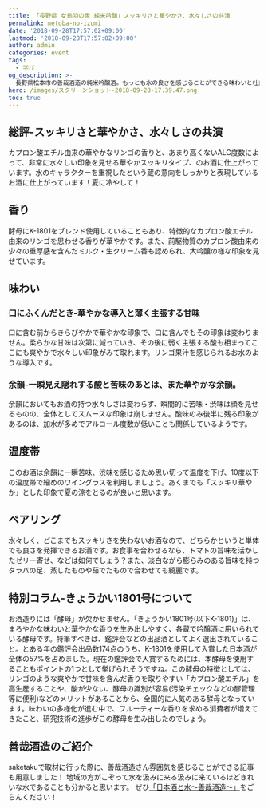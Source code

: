 ```yaml
---
title: 「長野県 女鳥羽の泉 純米吟醸」スッキリさと華やかさ、水々しさの共演
permalink: metoba-no-izumi
date: '2018-09-28T17:57:02+09:00'
lastmod: '2018-09-28T17:57:02+09:00'
author: admin
categories: event
tags:
  - 学び
og_description: >-
  長野県松本市の善哉酒造の純米吟醸酒。もっとも水の良さを感じることができる味わいと杜氏は言います。カプロン酸エチル由来の華やかなリンゴの香りと、あまり高くないALC度数によって、非常に水々しい印象を見せる華やかスッキリタイプ、のお酒に仕上がっています。水のキャラクターを重視したという蔵の意向をしっかりと表現しているお酒に仕上がっています！口に含む前からきらびやかで華やかな印象で、口に含んでもその印象は変わりません。柔らかな甘味は次第に減っていき、その後に弱く主張する酸も相まってここにも爽やかで水々しい印象がみて取れます。リンゴ果汁を感じられるお水のような導入です。余韻においてもお酒の持つ水々しさは変わらず、瞬間的に苦味・渋味は顔を見せるものの、全体としてスムースな印象は崩しません。酸味のみ後半に残る印象があるのは、加水が多めでアルコール度数が低いことも関係しているようです。
hero: /images/スクリーンショット-2018-09-28-17.39.47.png
toc: true
---
```

## 総評-スッキリさと華やかさ、水々しさの共演
カプロン酸エチル由来の華やかなリンゴの香りと、あまり高くないALC度数によって、非常に水々しい印象を見せる華やかスッキリタイプ、のお酒に仕上がっています。水のキャラクターを重視したという蔵の意向をしっかりと表現しているお酒に仕上がっています！夏に冷やして！

## 香り
酵母にK-1801をブレンド使用していることもあり、特徴的なカプロン酸エチル由来のリンゴを思わせる香りが華やかです。また、前駆物質のカプロン酸由来の少々の重厚感を含んだミルク・生クリーム香も認められ、大吟醸の様な印象を見せています。


## 味わい

### 口にふくんだとき-華やかな導入と薄く主張する甘味
口に含む前からきらびやかで華やかな印象で、口に含んでもその印象は変わりません。柔らかな甘味は次第に減っていき、その後に弱く主張する酸も相まってここにも爽やかで水々しい印象がみて取れます。リンゴ果汁を感じられるお水のような導入です。

### 余韻-一瞬見え隠れする酸と苦味のあとは、また華やかな余韻。
余韻においてもお酒の持つ水々しさは変わらず、瞬間的に苦味・渋味は顔を見せるものの、全体としてスムースな印象は崩しません。酸味のみ後半に残る印象があるのは、加水が多めでアルコール度数が低いことも関係しているようです。

## 温度帯
このお酒は余韻に一瞬苦味、渋味を感じるため思い切って温度を下げ、10度以下の温度帯で細めのワイングラスを利用しましょう。あくまでも「スッキリ華やか」とした印象で夏の涼をとるのが良いと思います。

## ペアリング
水々しく、どこまでもスッキリさを失わないお酒なので、どちらかというと単体でも良さを発揮できるお酒です。お食事を合わせるなら、トマトの旨味を活かしたゼリー寄せ、などは如何でしょう？また、淡白ながら膨らみのある旨味を持つタラバの足、蒸したものや茹でたもので合わせても綺麗です。

## 特別コラム-きょうかい1801号について
お酒造りには「酵母」が欠かせません。「きょうかい1801号(以下K-1801)」は、まろやかな味わいと華やかな香りを生み出しやすく、各蔵で吟醸酒に用いられている酵母です。特筆すべきは、鑑評会などの出品酒としてよく選出されていること。とある年の鑑評会出品数174点のうち、K-1801を使用して入賞した日本酒が全体の57%を占めました。現在の鑑評会で入賞するためには、本酵母を使用することもポイントの1つとして挙げられそうですね。この酵母の特徴としては、リンゴのような爽やかで甘味を含んだ香りを取りやすい「カプロン酸エチル」を高生産することや、酸が少ない、酵母の識別が容易(汚染チェックなどの醪管理等に便利)などのメリットがあることから、全国的に人気のある酵母となっています。味わいの多様化が進む中で、フルーティーな香りを求める消費者が増えてきたこと、研究技術の進歩がこの酵母を生み出したのでしょう。

## 善哉酒造のご紹介
saketakuで取材に行った際に、善哉酒造さん雰囲気を感じることができる記事も用意しました！
地域の方がこぞって水を汲みに来る汲みに来ているほどきれいな水であることも分かると思います。
ぜひ[「日本酒と水〜善哉酒造〜」](https://lab.saketaku.com/p/interview-0002-yoikana-shuzo-metoba-no-izumi/)をごらんください！
